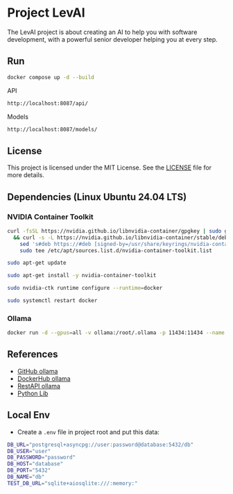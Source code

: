 # Project LevAI

The LevAI project is about creating an AI to help you with software development, with a powerful senior developer helping you at every step.

## Run

```bash
docker compose up -d --build
```

API

```bash
http://localhost:8087/api/
```

Models

```bash
http://localhost:8087/models/
```

## License

This project is licensed under the MIT License. See the [LICENSE](./LICENCE.txt) file for more details.

## Dependencies (Linux Ubuntu 24.04 LTS)

### NVIDIA Container Toolkit

```bash
curl -fsSL https://nvidia.github.io/libnvidia-container/gpgkey | sudo gpg --dearmor -o /usr/share/keyrings/nvidia-container-toolkit-keyring.gpg \
  && curl -s -L https://nvidia.github.io/libnvidia-container/stable/deb/nvidia-container-toolkit.list | \
    sed 's#deb https://#deb [signed-by=/usr/share/keyrings/nvidia-container-toolkit-keyring.gpg] https://#g' | \
    sudo tee /etc/apt/sources.list.d/nvidia-container-toolkit.list
```

```bash
sudo apt-get update
```

```bash
sudo apt-get install -y nvidia-container-toolkit
```

```bash
sudo nvidia-ctk runtime configure --runtime=docker
```

```bash
sudo systemctl restart docker
```

### Ollama

```bash
docker run -d --gpus=all -v ollama:/root/.ollama -p 11434:11434 --name ollama ollama/ollama
```

## References

- [GitHub ollama](https://github.com/ollama/ollama)
- [DockerHub ollama](https://hub.docker.com/r/ollama/ollama)
- [RestAPI ollama](https://github.com/ollama/ollama/blob/main/docs/api.md)
- [Python Lib](https://github.com/ollama/ollama-python)

## Local Env

- Create a `.env` file in project root and put this data:

```bash
DB_URL="postgresql+asyncpg://user:password@database:5432/db"
DB_USER="user"
DB_PASSWORD="password"
DB_HOST="database"
DB_PORT="5432"
DB_NAME="db"
TEST_DB_URL="sqlite+aiosqlite:///:memory:"
```
